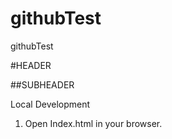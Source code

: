 # githubTest
githubTest

#HEADER

##SUBHEADER

Local Development

1. Open Index.html in your browser. 
